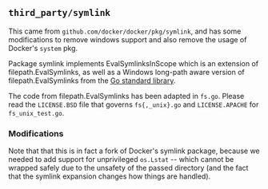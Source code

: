 ## `third_party/symlink` ##

This came from `github.com/docker/docker/pkg/symlink`, and has some
modifications to remove windows support and also remove the usage of Docker's
`system` pkg.

Package symlink implements EvalSymlinksInScope which is an extension of
filepath.EvalSymlinks, as well as a Windows long-path aware version of
filepath.EvalSymlinks from the [Go standard library][filepath].

The code from filepath.EvalSymlinks has been adapted in `fs.go`. Please read
the `LICENSE.BSD` file that governs `fs{,_unix}.go` and `LICENSE.APACHE` for
`fs_unix_test.go`.

[filepath]: https://golang.org/pkg/path/filepath

### Modifications ###

Note that that this is in fact a fork of Docker's symlink package, because we
needed to add support for unprivileged `os.Lstat` -- which cannot be wrapped
safely due to the unsafety of the passed directory (and the fact that the
symlink expansion changes how things are handled).
